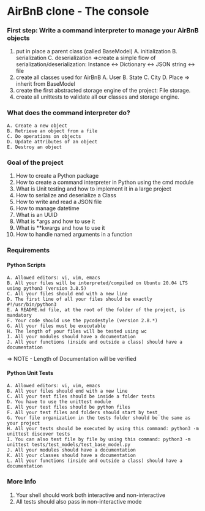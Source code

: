 # AirBnB clone - The console
### First step: Write a command interpreter to manage your AirBnB objects
1. put in place a parent class (called BaseModel) 
	A. initialization
	B. serialization
	C. deserialization 
		=>create a simple flow of serialization/deserialization: Instance <-> Dictionary <-> JSON string <-> file
2. create all classes used for AirBnB 
	A. User
	B. State
	C. City
	D. Place
		=> inherit from BaseModel
3. create the first abstracted storage engine of the project: File storage.
4. create all unittests to validate all our classes and storage engine.
### What does the command interpreter do?
	A. Create a new object 
	B. Retrieve an object from a file
	C. Do operations on objects
	D. Update attributes of an object
	E. Destroy an object
### Goal of the project
1. How to create a Python package
2. How to create a command interpreter in Python using the cmd module
3. What is Unit testing and how to implement it in a large project
4. How to serialize and deserialize a Class
5. How to write and read a JSON file
6. How to manage datetime
7. What is an UUID
8. What is *args and how to use it
9. What is **kwargs and how to use it
10. How to handle named arguments in a function
### Requirements
#### Python Scripts
	A. Allowed editors: vi, vim, emacs
	B. All your files will be interpreted/compiled on Ubuntu 20.04 LTS using python3 (version 3.8.5)
	C. All your files should end with a new line
	D. The first line of all your files should be exactly #!/usr/bin/python3
	E. A README.md file, at the root of the folder of the project, is mandatory
	F. Your code should use the pycodestyle (version 2.8.*)
	G. All your files must be executable
	H. The length of your files will be tested using wc
	I. All your modules should have a documentation 
	J. All your functions (inside and outside a class) should have a documentation 
 => NOTE - Length of Documentation will be verified
#### Python Unit Tests
	A. Allowed editors: vi, vim, emacs
	B. All your files should end with a new line
	C. All your test files should be inside a folder tests
	D. You have to use the unittest module
	E. All your test files should be python files
	F. All your test files and folders should start by test_
	G. Your file organization in the tests folder should be the same as your project
	H. All your tests should be executed by using this command: python3 -m unittest discover tests
	I. You can also test file by file by using this command: python3 -m unittest tests/test_models/test_base_model.py
	J. All your modules should have a documentation
	K. All your classes should have a documentation 
	L. All your functions (inside and outside a class) should have a documentation 

### More Info
1. Your shell should work both interactive and non-interactive
2. All tests should also pass in non-interactive mode
